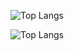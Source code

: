 ![Top Langs](https://github-readme-stats.vercel.app/api/top-langs?username=osmanbal97&locale=en&hide_title=false&layout=compact&card_width=350&langs_count=6&theme=dracula&theme=react&bg_color=0D1117&hide_border=false&cache_seconds=600&count_private=true)

 ![Top Langs](https://github-readme-stats.vercel.app/api/top-langs/?username=osmanbal97&langs_count=8&count_private=true&layout=compact&card_width=350&langs_count=6&theme=react&hide_border=false&bg_color=0D1117)

